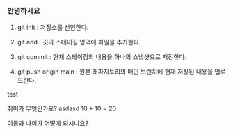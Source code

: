 ### 안녕하세요

1. git init : 저장소를 선언한다.

2. git add : 깃의 스테이징 영역에 파일을 추가한다.

3. git commit : 현재 스테이징의 내용을 하나의 스냅샷으로 저장한다.

4. git push origin main : 원본 래파지토리의 매인 브랜치에 현재 저장된 내용을 업로드한다.


test

취미가 무엇인가요? asdasd
10 + 10 = 20

이름과 나이가 어떻게 되시나요?